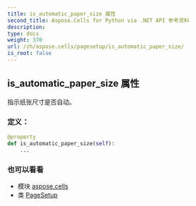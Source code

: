 ```yaml
---
title: is_automatic_paper_size 属性
second_title: Aspose.Cells for Python via .NET API 参考资料
description:
type: docs
weight: 370
url: /zh/aspose.cells/pagesetup/is_automatic_paper_size/
is_root: false
---
```

## is_automatic_paper_size 属性

指示纸张尺寸是否自动。
### 定义：
```python
@property
def is_automatic_paper_size(self):
    ...
```

### 也可以看看
* 模块 [aspose.cells](../../)
* 类 [PageSetup](/cells/python-net/zh/aspose.cells/pagesetup)
